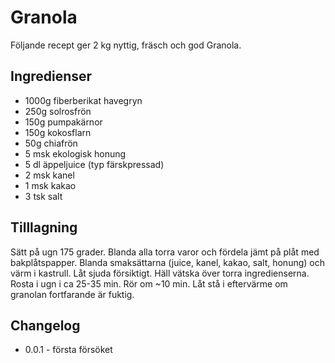 # Granola

Följande recept ger 2 kg nyttig, fräsch och god Granola.

## Ingredienser

* 1000g fiberberikat havegryn
* 250g solrosfrön
* 150g pumpakärnor
* 150g kokosflarn
* 50g chiafrön
* 5 msk ekologisk honung
* 5 dl äppeljuice (typ färskpressad)
* 2 msk kanel
* 1 msk kakao
* 3 tsk salt

## Tilllagning

Sätt på ugn 175 grader.
Blanda alla torra varor och fördela jämt på plåt med bakplåtspapper.
Blanda smaksättarna (juice, kanel, kakao, salt, honung) och värm i kastrull. Låt sjuda försiktigt.
Häll vätska över torra ingredienserna.
Rosta i ugn i ca 25-35 min. Rör om ~10 min. 
Låt stå i eftervärme om granolan fortfarande är fuktig.



## Changelog

* 0.0.1 - första försöket

